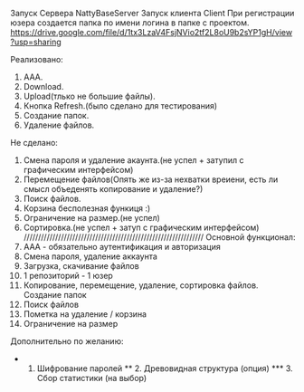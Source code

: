 Запуск Сервера NattyBaseServer
Запуск клиента Client
При регистрации юзера создается папка по имени логина в папке с проектом.
https://drive.google.com/file/d/1tx3LzaV4FsjNVio2tf2L8oU9b2sYP1gH/view?usp=sharing

Реализовано:
1. AAA.
2. Download.
3. Upload(тлько не большие файлы).
4. Кнопка Refresh.(было сделано для тестирования)
5. Создание папок.
6. Удаление файлов.

Не сделано:
1. Смена пароля и удаление акаунта.(не успел + затупил с графическим интерфейсом)
2. Перемещение файлов(Опять же из-за нехватки вреиени, есть ли смысл объеденять копирование и удаление?)
3. Поиск файлов.
4. Корзина бесполезная функиця :)
5. Ограничение на размер.(не успел)
6. Сортировка.(не успел + затуп с графическим интерфейсом)
///////////////////////////////////////////////////////////////
Основной функционал:
1. ААА - обязательно аутентификация и авторизация
2. Смена пароля, удаление аккаунта
3. Загрузка, скачивание файлов
4. 1 репозиторий - 1 юзер
5. Копирование, перемещение, удаление, сортировка файлов. Создание папок
6. Поиск файлов
7. Пометка на удаление / корзина
8. Ограничение на размер

Дополнительно по желанию:
*   1. Шифрование паролей
**  2. Древовидная структура (опция)
*** 3. Сбор статистики (на выбор)